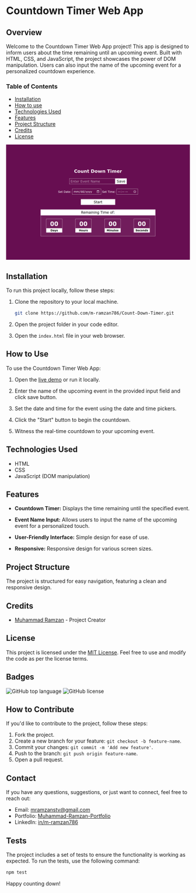 # Countdown Timer Web App

## Overview

Welcome to the Countdown Timer Web App project! This app is designed to inform users about the time remaining until an upcoming event. Built with HTML, CSS, and JavaScript, the project showcases the power of DOM manipulation. Users can also input the name of the upcoming event for a personalized countdown experience.

### Table of Contents

- [Installation](#installation)
- [How to use](#how-to-use)
- [Technologies Used](#technologies-used)
- [Features](#features)
- [Project Structure](#project-structure)
- [Credits](#credits)
- [License](#license)

![Countdown Timer Web App Screenshot](count-down-thumbnail.png)

## Installation

To run this project locally, follow these steps:

1. Clone the repository to your local machine.
    ```bash
    git clone https://github.com/m-ramzan786/Count-Down-Timer.git
    ```

2. Open the project folder in your code editor.

3. Open the `index.html` file in your web browser.

## How to Use

To use the Countdown Timer Web App:

1. Open the [live demo](https://count-down-timer-chi.vercel.app/) or run it locally.

2. Enter the name of the upcoming event in the provided input field and click save button.

3. Set the date and time for the event using the date and time pickers.

4. Click the "Start" button to begin the countdown.

5. Witness the real-time countdown to your upcoming event.

## Technologies Used

- HTML
- CSS
- JavaScript (DOM manipulation)

## Features

- **Countdown Timer:** Displays the time remaining until the specified event.

- **Event Name Input:** Allows users to input the name of the upcoming event for a personalized touch.

- **User-Friendly Interface:** Simple design for ease of use.

- **Responsive:** Responsive design for various screen sizes.

## Project Structure

The project is structured for easy navigation, featuring a clean and responsive design.

## Credits

- [Muhammad Ramzan](https://github.com/m-ramzan786) - Project Creator

## License

This project is licensed under the [MIT License](LICENSE). Feel free to use and modify the code as per the license terms.

## Badges

![GitHub top language](https://img.shields.io/github/languages/top/m-ramzan786/Count-Down-Timer)
![GitHub license](https://img.shields.io/github/license/m-ramzan786/Count-Down-Timer)

## How to Contribute

If you'd like to contribute to the project, follow these steps:

1. Fork the project.
2. Create a new branch for your feature: `git checkout -b feature-name`.
3. Commit your changes: `git commit -m 'Add new feature'`.
4. Push to the branch: `git push origin feature-name`.
5. Open a pull request.

## Contact

If you have any questions, suggestions, or just want to connect, feel free to reach out:

- Email: [mramzanstv@gmail.com](mramzanstv@gmail.com)
- Portfolio: [Muhammad-Ramzan-Portfolio](https://muhammad-ramzan.vercel.app/)
- LinkedIn: [in/m-ramzan786](https://www.linkedin.com/in/m-ramzan786/)

## Tests

The project includes a set of tests to ensure the functionality is working as expected. To run the tests, use the following command:
```bash
npm test
```
Happy counting down!
